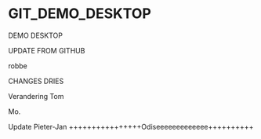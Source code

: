 # GIT_DEMO_DESKTOP

DEMO DESKTOP

UPDATE FROM GITHUB


robbe


CHANGES DRIES

Verandering Tom

Mo.


Update Pieter-Jan
++++++++++++++++Odiseeeeeeeeeeeee++++++++++
